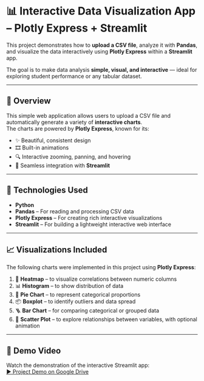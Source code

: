 # 📊 Interactive Data Visualization App – Plotly Express + Streamlit

This project demonstrates how to **upload a CSV file**, analyze it with **Pandas**, and visualize the data interactively using **Plotly Express** within a **Streamlit** app.

The goal is to make data analysis **simple, visual, and interactive** — ideal for exploring student performance or any tabular dataset.

---

## 🧾 Overview
This simple web application allows users to upload a CSV file and automatically generate a variety of **interactive charts**.  
The charts are powered by **Plotly Express**, known for its:
- ✨ Beautiful, consistent design  
- 🎞️ Built-in animations  
- 🔍 Interactive zooming, panning, and hovering  
- 🧩 Seamless integration with **Streamlit**

---

## 🧰 Technologies Used
- **Python**
- **Pandas** – For reading and processing CSV data  
- **Plotly Express** – For creating rich interactive visualizations  
- **Streamlit** – For building a lightweight interactive web interface  

---

## 📈 Visualizations Included
The following charts were implemented in this project using **Plotly Express**:

1. 🧊 **Heatmap** – to visualize correlations between numeric columns  
2. 📊 **Histogram** – to show distribution of data  
3. 🥧 **Pie Chart** – to represent categorical proportions  
4. 📦 **Boxplot** – to identify outliers and data spread  
5. 🪜 **Bar Chart** – for comparing categorical or grouped data  
6. 💠 **Scatter Plot** – to explore relationships between variables, with optional animation

---
## 🎥 Demo Video

Watch the demonstration of the interactive Streamlit app:  
[▶️ Project Demo on Google Drive](https://drive.google.com/file/d/1tmDanrp939Tt26KiaOeoykqivExr2zPj/view?usp=sharing)


